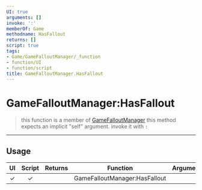 ```yaml
---
UI: true
arguments: []
invoke: ':'
memberOf: Game
methodname: HasFallout
returns: []
script: true
tags:
- Game/GameFalloutManager/_function
- function/UI
- function/script
title: GameFalloutManager.HasFallout
---
```

# GameFalloutManager:HasFallout
> this function is a member of [GameFalloutManager](civ-6/lua/GameFalloutManager.md)
> this method expects an implicit "self" argument. invoke it with `:`
-----
## Usage
|  UI | Script | Returns | Function | Arguments |
|:---:|:------:|-------:|:--------:|:---------|
|✓|✓||GameFalloutManager:HasFallout||

